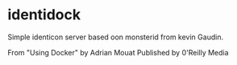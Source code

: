 identidock
===========

Simple identicon server based oon monsterid from kevin Gaudin.

From "Using Docker" by Adrian Mouat Published by 0'Reilly Media

